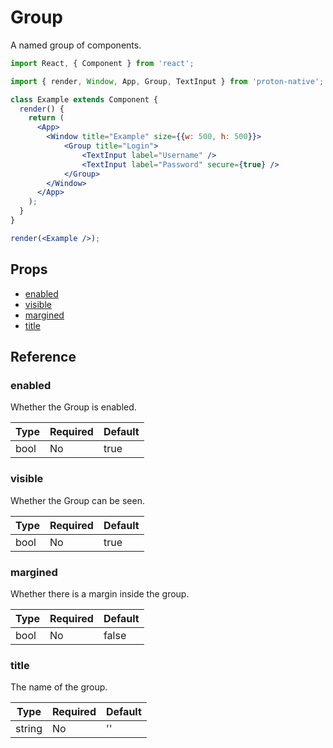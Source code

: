 # Group

A named group of components.

```jsx
import React, { Component } from 'react';

import { render, Window, App, Group, TextInput } from 'proton-native';

class Example extends Component {
  render() {
    return (
      <App>
        <Window title="Example" size={{w: 500, h: 500}}>
            <Group title="Login">
                <TextInput label="Username" />
                <TextInput label="Password" secure={true} />
            </Group>
        </Window>
      </App>
    );
  }
}

render(<Example />);
```

## Props

- [enabled](#enabled)
- [visible](#visible)
- [margined](#margined)
- [title](#title)

## Reference

### enabled

Whether the Group is enabled.

| **Type** | **Required** | **Default** |
| --- | --- | --- |
| bool | No | true |

### visible

Whether the Group can be seen.

| **Type** | **Required** | **Default** |
| --- | --- | --- |
| bool | No | true |

### margined

Whether there is a margin inside the group.

| **Type** | **Required** | **Default** |
| --- | --- | --- |
| bool | No | false |

### title

The name of the group.

| **Type** | **Required** | **Default** |
| --- | --- | --- |
| string | No | '' |